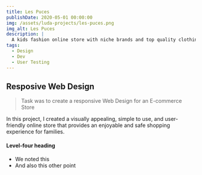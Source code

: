 ```yaml
---
title: Les Puces
publishDate: 2020-05-01 00:00:00
img: /assets/luda-projects/les-puces.png
img_alt: Les Puces
description: |
  A kids fashion online store with niche brands and top quality clothing
tags:
  - Design
  - Dev
  - User Testing
---
```


## Resposive Web Design 

> Task was to create a responsive Web Design for an E-commerce Store

In this project, I created a visually appealing, simple to use, and user-friendly online store that provides an enjoyable and safe shopping experience for families.

#### Level-four heading

- We noted this
- And also this other point
